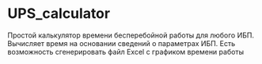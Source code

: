 # UPS_calculator
Простой калькулятор времени бесперебойной работы для любого ИБП. 
Вычисляет время на основании сведений о параметрах ИБП.
Есть возможность сгенерировать файл Excel с графиком времени работы
